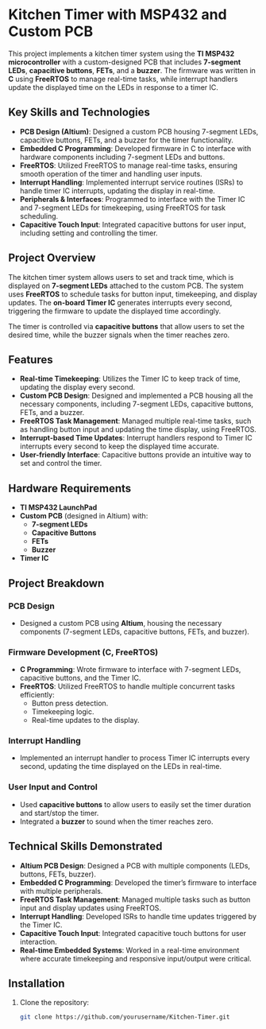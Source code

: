 # Kitchen Timer with MSP432 and Custom PCB

This project implements a kitchen timer system using the **TI MSP432 microcontroller** with a custom-designed PCB that includes **7-segment LEDs**, **capacitive buttons**, **FETs**, and a **buzzer**. The firmware was written in **C** using **FreeRTOS** to manage real-time tasks, while interrupt handlers update the displayed time on the LEDs in response to a timer IC.

## Key Skills and Technologies
- **PCB Design (Altium)**: Designed a custom PCB housing 7-segment LEDs, capacitive buttons, FETs, and a buzzer for the timer functionality.
- **Embedded C Programming**: Developed firmware in C to interface with hardware components including 7-segment LEDs and buttons.
- **FreeRTOS**: Utilized FreeRTOS to manage real-time tasks, ensuring smooth operation of the timer and handling user inputs.
- **Interrupt Handling**: Implemented interrupt service routines (ISRs) to handle timer IC interrupts, updating the display in real-time.
- **Peripherals & Interfaces**: Programmed to interface with the Timer IC and 7-segment LEDs for timekeeping, using FreeRTOS for task scheduling.
- **Capacitive Touch Input**: Integrated capacitive buttons for user input, including setting and controlling the timer.

## Project Overview
The kitchen timer system allows users to set and track time, which is displayed on **7-segment LEDs** attached to the custom PCB. The system uses **FreeRTOS** to schedule tasks for button input, timekeeping, and display updates. The **on-board Timer IC** generates interrupts every second, triggering the firmware to update the displayed time accordingly.

The timer is controlled via **capacitive buttons** that allow users to set the desired time, while the buzzer signals when the timer reaches zero.

## Features
- **Real-time Timekeeping**: Utilizes the Timer IC to keep track of time, updating the display every second.
- **Custom PCB Design**: Designed and implemented a PCB housing all the necessary components, including 7-segment LEDs, capacitive buttons, FETs, and a buzzer.
- **FreeRTOS Task Management**: Managed multiple real-time tasks, such as handling button input and updating the time display, using FreeRTOS.
- **Interrupt-based Time Updates**: Interrupt handlers respond to Timer IC interrupts every second to keep the displayed time accurate.
- **User-friendly Interface**: Capacitive buttons provide an intuitive way to set and control the timer.

## Hardware Requirements
- **TI MSP432 LaunchPad**
- **Custom PCB** (designed in Altium) with:
  - **7-segment LEDs**
  - **Capacitive Buttons**
  - **FETs**
  - **Buzzer**
- **Timer IC**

## Project Breakdown
### PCB Design
- Designed a custom PCB using **Altium**, housing the necessary components (7-segment LEDs, capacitive buttons, FETs, and buzzer).
  
### Firmware Development (C, FreeRTOS)
- **C Programming**: Wrote firmware to interface with 7-segment LEDs, capacitive buttons, and the Timer IC.
- **FreeRTOS**: Utilized FreeRTOS to handle multiple concurrent tasks efficiently:
  - Button press detection.
  - Timekeeping logic.
  - Real-time updates to the display.

### Interrupt Handling
- Implemented an interrupt handler to process Timer IC interrupts every second, updating the time displayed on the LEDs in real-time.

### User Input and Control
- Used **capacitive buttons** to allow users to easily set the timer duration and start/stop the timer.
- Integrated a **buzzer** to sound when the timer reaches zero.

## Technical Skills Demonstrated
- **Altium PCB Design**: Designed a PCB with multiple components (LEDs, buttons, FETs, buzzer).
- **Embedded C Programming**: Developed the timer’s firmware to interface with multiple peripherals.
- **FreeRTOS Task Management**: Managed multiple tasks such as button input and display updates using FreeRTOS.
- **Interrupt Handling**: Developed ISRs to handle time updates triggered by the Timer IC.
- **Capacitive Touch Input**: Integrated capacitive touch buttons for user interaction.
- **Real-time Embedded Systems**: Worked in a real-time environment where accurate timekeeping and responsive input/output were critical.

## Installation
1. Clone the repository:
   ```bash
   git clone https://github.com/yourusername/Kitchen-Timer.git
